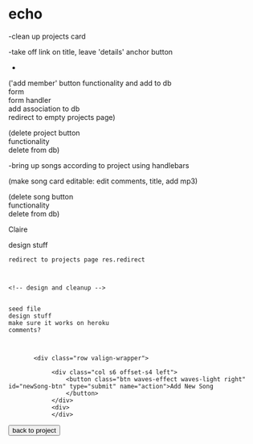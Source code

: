 # echo

<!-- homepage -->


<!-- projects page -->
-clean up projects card

-take off link on title, leave 'details' anchor button

-


('add member' button functionality and add to db   
 form    
 form handler    
 add association to db  
redirect to empty projects page)

 (delete project button    
 functionality    
 delete from db)



 <!-- project-select page (songs page) -->
-bring up songs according to project using handlebars


  (make song card editable:
  edit comments, title, add mp3)

   (delete song button   
    functionality   
     delete from db)


Claire
<!-- newsong page -->

design stuff 

    redirect to projects page res.redirect
  


    <!-- design and cleanup -->


    seed file
    design stuff 
    make sure it works on heroku
    comments?



           <div class="row valign-wrapper">
                
                <div class="col s6 offset-s4 left">
                    <button class="btn waves-effect waves-light right" id="newSong-btn" type="submit" name="action">Add New Song
                    </button>
                </div>
                <div>
                </div>
    
 </form>
</div>

 <button id="back-btn">back to project</button>